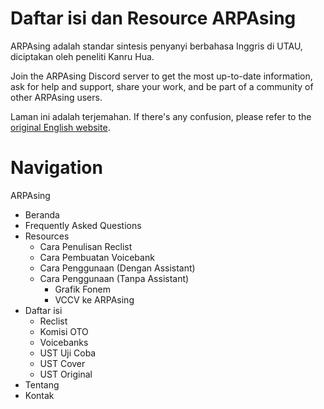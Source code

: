 # Daftar isi dan Resource ARPAsing

ARPAsing adalah standar sintesis penyanyi berbahasa Inggris di UTAU, diciptakan oleh peneliti Kanru Hua.

Join the ARPAsing Discord server to get the most up-to-date information, ask for help and support, share your work, and be part of a community of other ARPAsing users.

Laman ini adalah terjemahan. If there's any confusion, please refer to the [original English website]().

# Navigation

ARPAsing
- Beranda
- Frequently Asked Questions
- Resources
	- Cara Penulisan Reclist
	- Cara Pembuatan Voicebank
  - Cara Penggunaan (Dengan Assistant)
  - Cara Penggunaan (Tanpa Assistant)
	- Grafik Fonem
	- VCCV ke ARPAsing
- Daftar isi
	- Reclist
	- Komisi OTO
	- Voicebanks
	- UST Uji Coba
	- UST Cover
	- UST Original
- Tentang
- Kontak
